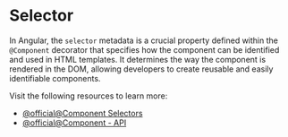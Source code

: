 # Selector

In Angular, the `selector` metadata is a crucial property defined within the `@Component` decorator that specifies how the component can be identified and used in HTML templates. It determines the way the component is rendered in the DOM, allowing developers to create reusable and easily identifiable components.

Visit the following resources to learn more:

- [@official@Component Selectors](https://angular.dev/guide/components/selectors)
- [@official@Component - API](https://angular.dev/api/core/Component#selector)

